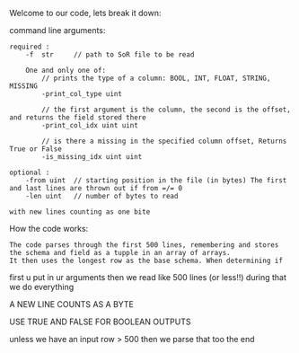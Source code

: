 Welcome to our code, lets break it down:

command line arguments:

    required :
        -f  str     // path to SoR file to be read

        One and only one of:
            // prints the type of a column: BOOL, INT, FLOAT, STRING, MISSING
            -print_col_type uint 

            // the first argument is the column, the second is the offset, and returns the field stored there 
            -print_col_idx uint uint  

            // is there a missing in the specified column offset, Returns True or False
            -is_missing_idx uint uint 

    optional :
        -from uint  // starting position in the file (in bytes) The first and last lines are thrown out if from =/= 0
        -len uint   // number of bytes to read
    
    with new lines counting as one bite 

How the code works:

    The code parses through the first 500 lines, remembering and stores the schema and field as a tupple in an array of arrays.
    It then uses the longest row as the base schema. When determining if 




first u put in ur arguments
then we read like 500 lines (or less!!)
during that we do everything

A NEW LINE COUNTS AS A BYTE

USE TRUE AND FALSE FOR BOOLEAN OUTPUTS

unless we have an input row > 500
then we parse that too
the end